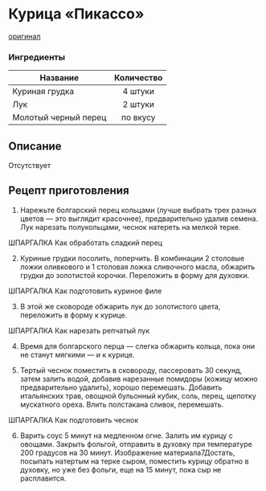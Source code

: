 # Курица «Пикассо»
[оригинал](https://eda.ru/recepty/osnovnye-blyuda/kurica-pikasso-25902)

### Ингредиенты
| Название        	| Количество    |
| -------------   	|:-------------:|
| Куриная грудка 	| 4 штуки 		|
| Лук 				| 2 штуки 		|
| Молотый черный перец 				| по вкусу		|

## Описание
Отсутствует

## Рецепт приготовления
1. Нарежьте болгарский перец кольцами (лучше выбрать трех разных цветов — это выглядит красочнее), предварительно удалив семена. Лук нарезать полукольцами, чеснок натереть на мелкой терке.

ШПАРГАЛКА
Как обработать сладкий перец

2. Куриные грудки посолить, поперчить. В комбинации 2 столовые ложки оливкового и 1 столовая ложка сливочного масла, обжарить грудки до золотистой корочки. Переложить в форму для духовки.

ШПАРГАЛКА
Как подготовить куриное филе

3. В этой же сковороде обжарить лук до золотистого цвета, переложить в форму к курице.

ШПАРГАЛКА
Как нарезать репчатый лук

4. Время для болгарского перца — слегка обжарить кольца, пока они не станут мягкими — и к курице.

5. Тертый чеснок поместить в сковороду, пассеровать 30 секунд, затем залить водой, добавив нарезанные помидоры (кожицу можно предварительно удалить), хорошо перемешать. Добавить итальянских трав, овощной бульонный кубик, соль, перец, щепотку мускатного ореха. Влить полстакана сливок, перемешать.

ШПАРГАЛКА
Как подготовить чеснок

6. Варить соус 5 минут на медленном огне. Залить им курицу с овощами. Закрыть фольгой, отправить в духовку при температуре 200 градусов на 30 минут.
Изображение материала7Достать, посыпать натертым на терке сыром, поместить курицу обратно в духовку, но уже без фольги, еще на 15 минут, пока сыр не расплавится.
